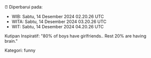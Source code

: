 ⏰ Diperbarui pada:
- WIB: Sabtu, 14 Desember 2024 02.20.26 UTC
- WITA: Sabtu, 14 Desember 2024 03.20.26 UTC
- WIT: Sabtu, 14 Desember 2024 04.20.26 UTC

Kutipan Inspiratif:
"80% of boys have girlfriends.. Rest 20% are having brain."


Kategori: funny

